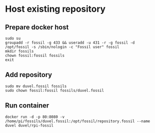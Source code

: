 

# Host existing repository
## Prepare docker host

	sudo su
	groupadd -r fossil -g 433 && useradd -u 431 -r -g fossil -d /opt/fossil -s /sbin/nologin -c "Fossil user" fossil
	mkdir fossils
	chown fossil:fossil fossils
	exit

## Add repository

    sudo mv duvel.fossil fossils
    sudo chown fossil:fossil fossils/duvel.fossil

## Run container
	docker run -d -p 80:8080 -v /home/pi/fossils/duvel.fossil:/opt/fossil/repository.fossil --name duvel duvel/rpi-fossil